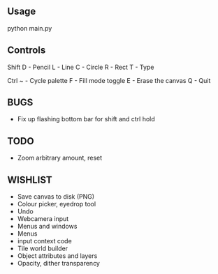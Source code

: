 ## Usage
python main.py

## Controls
Shift
    D - Pencil
    L - Line
    C - Circle
    R - Rect
    T - Type

Ctrl
    ~ - Cycle palette
    F - Fill mode toggle
    E - Erase the canvas
    Q - Quit

## BUGS
 - Fix up flashing bottom bar for shift and ctrl hold

## TODO
 - Zoom arbitrary amount, reset

## WISHLIST
 - Save canvas to disk (PNG)
 - Colour picker, eyedrop tool
 - Undo
 - Webcamera input
 - Menus and windows
 - Menus
 - input context code
 - Tile world builder
 - Object attributes and layers 
 - Opacity, dither transparency
